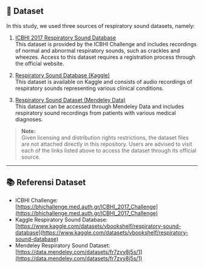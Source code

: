 ## 📂 Dataset

In this study, we used three sources of respiratory sound datasets, namely:

1. [ICBHI 2017 Respiratory Sound Database](https://bhichallenge.med.auth.gr/ICBHI_2017_Challenge)  
  This dataset is provided by the ICBHI Challenge and includes recordings of normal and abnormal respiratory sounds, such as crackles and wheezes. Access to this dataset requires a registration process through the official website. 

2. [Respiratory Sound Database (Kaggle)](https://www.kaggle.com/datasets/vbookshelf/respiratory-sound-database)  
   This dataset is available on Kaggle and consists of audio recordings of respiratory sounds representing various clinical conditions. 

3. [Respiratory Sound Dataset (Mendeley Data)](https://data.mendeley.com/datasets/fr7zvy8j5s/1)  
   This dataset can be accessed through Mendeley Data and includes respiratory sound recordings from patients with various medical diagnoses.

> **Note:**  
> Given licensing and distribution rights restrictions, the dataset files are not attached directly in this repository. 
> Users are advised to visit each of the links listed above to access the dataset through its official source.

---

## 📚 Referensi Dataset

- ICBHI Challenge: [https://bhichallenge.med.auth.gr/ICBHI_2017_Challenge](https://bhichallenge.med.auth.gr/ICBHI_2017_Challenge)
- Kaggle Respiratory Sound Database: [https://www.kaggle.com/datasets/vbookshelf/respiratory-sound-database](https://www.kaggle.com/datasets/vbookshelf/respiratory-sound-database)
- Mendeley Respiratory Sound Dataset: [https://data.mendeley.com/datasets/fr7zvy8j5s/1](https://data.mendeley.com/datasets/fr7zvy8j5s/1)
